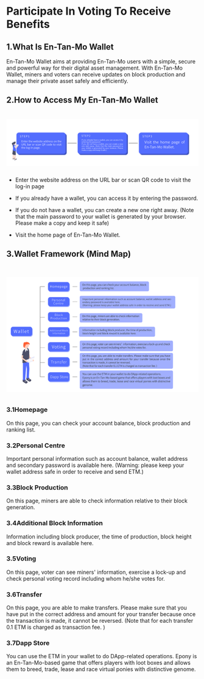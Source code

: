 # Participate In Voting To Receive Benefits

## 1.What Is En-Tan-Mo Wallet

En-Tan-Mo Wallet aims at providing En-Tan-Mo users with a simple, secure and powerful way for their digital asset management. With En-Tan-Mo Wallet, miners and voters can receive updates on block production and manage their private asset safely and efficiently.

## 2.How to Access My En-Tan-Mo Wallet

<img src="/images/intro/register01_en.png" style="width:1100px;margin:20px 0 10px 0;">

- Enter the website address on the URL bar or scan QR code to visit the log-in page

- If you already have a wallet, you can access it by entering the password.

- If you do not have a wallet, you can create a new one right away. (Note that the main password to your wallet is generated by your browser. Please make a copy and keep it safe)

- Visit the home page of En-Tan-Mo Wallet.

## 3.Wallet Framework (Mind Map)

<img src="/images/intro/register02_en.png" style="width:920px;margin:30px 0 10px 0;">

### 3.1Homepage

On this page, you can check your account balance, block production and ranking list.

### 3.2Personal Centre

Important personal information such as account balance, wallet address and secondary password is available here.
(Warning: please keep your wallet address safe in order to receive and send ETM.)

### 3.3Block Production

On this page, miners are able to check information relative to their block generation.

### 3.4Additional Block Information

Information including block producer, the time of production, block height and block reward is available here.

### 3.5Voting

On this page, voter can see miners' information, exercise a lock-up and check personal voting record including whom he/she votes for.

### 3.6Transfer

On this page, you are able to make transfers. Please make sure that you have put in the correct address and amount for your transfer because once the transaction is made, it cannot be reversed.
(Note that for each transfer 0.1 ETM is charged as transaction fee. )

### 3.7Dapp Store

You can use the ETM in your wallet to do DApp-related operations.
Epony is an En-Tan-Mo-based game that offers players with loot boxes and allows them to breed, trade, lease and race virtual ponies with distinctive genome.
